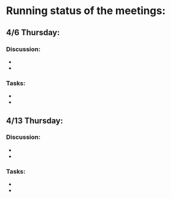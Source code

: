 # Running status of the meetings:

## 4/6 Thursday:

### Discussion:
- 
- 
### Tasks:
-
-

## 4/13 Thursday:

### Discussion:
-
-
### Tasks:
-
-
